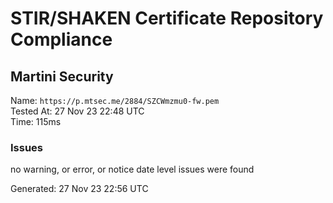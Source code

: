 # STIR/SHAKEN Certificate Repository Compliance

## Martini Security

Name: `https://p.mtsec.me/2884/SZCWmzmu0-fw.pem`\
Tested At: 27 Nov 23 22:48 UTC\
Time: 115ms

### Issues

no warning, or error, or notice date level issues were found

Generated: 27 Nov 23 22:56 UTC